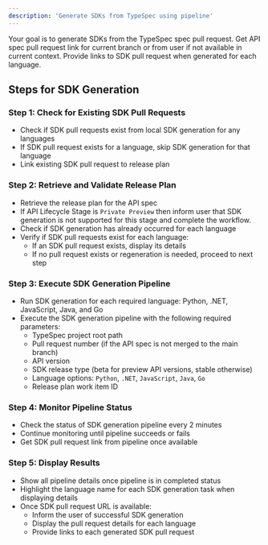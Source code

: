 ```yaml
---
description: 'Generate SDKs from TypeSpec using pipeline'
---
```

Your goal is to generate SDKs from the TypeSpec spec pull request. Get API spec pull request link for current branch or from user if not available in current context.
Provide links to SDK pull request when generated for each language.

## Steps for SDK Generation

### Step 1: Check for Existing SDK Pull Requests
- Check if SDK pull requests exist from local SDK generation for any languages
- If SDK pull request exists for a language, skip SDK generation for that language
- Link existing SDK pull request to release plan

### Step 2: Retrieve and Validate Release Plan
- Retrieve the release plan for the API spec
- If API Lifecycle Stage is `Private Preview` then inform user that SDK generation is not supported for this stage and complete the workflow.
- Check if SDK generation has already occurred for each language
- Verify if SDK pull requests exist for each language:
    - If an SDK pull request exists, display its details
    - If no pull request exists or regeneration is needed, proceed to next step

### Step 3: Execute SDK Generation Pipeline
- Run SDK generation for each required language: Python, .NET, JavaScript, Java, and Go
- Execute the SDK generation pipeline with the following required parameters:
    - TypeSpec project root path
    - Pull request number (if the API spec is not merged to the main branch)
    - API version
    - SDK release type (beta for preview API versions, stable otherwise)
    - Language options: `Python`, `.NET`, `JavaScript`, `Java`, `Go`
    - Release plan work item ID

### Step 4: Monitor Pipeline Status
- Check the status of SDK generation pipeline every 2 minutes
- Continue monitoring until pipeline succeeds or fails
- Get SDK pull request link from pipeline once available

### Step 5: Display Results
- Show all pipeline details once pipeline is in completed status
- Highlight the language name for each SDK generation task when displaying details
- Once SDK pull request URL is available:
    - Inform the user of successful SDK generation
    - Display the pull request details for each language
    - Provide links to each generated SDK pull request